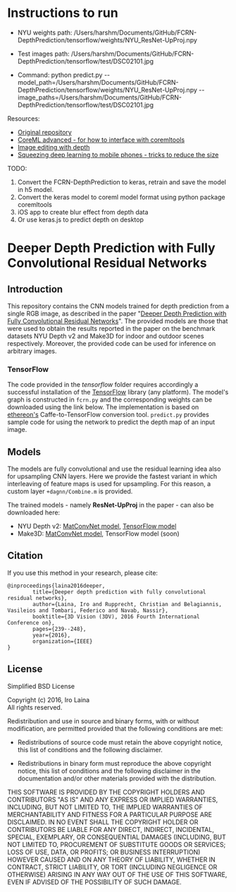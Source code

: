 # Instructions to run 

- NYU weights path: /Users/harshm/Documents/GitHub/FCRN-DepthPrediction/tensorflow/weights/NYU_ResNet-UpProj.npy
- Test images path: /Users/harshm/Documents/GitHub/FCRN-DepthPrediction/tensorflow/test/DSC02101.jpg

- Command:
python predict.py --model_path=/Users/harshm/Documents/GitHub/FCRN-DepthPrediction/tensorflow/weights/NYU_ResNet-UpProj.npy --image_paths=/Users/harshm/Documents/GitHub/FCRN-DepthPrediction/tensorflow/test/DSC02101.jpg

Resources:

- [Original repository](https://github.com/iro-cp/FCRN-DepthPrediction)
- [CoreML advanced - for how to interface with coremltools](https://developer.apple.com/videos/play/wwdc2017/710/)
- [Image editing with depth](https://developer.apple.com/videos/play/wwdc2017/508)
- [Squeezing deep learning to mobile phones - tricks to reduce the size](https://www.slideshare.net/anirudhkoul/squeezing-deep-learning-into-mobile-phones)


TODO:
1. Convert the FCRN-DepthPrediction to keras, retrain and save the model in h5 model.
2. Convert the keras model to coreml model format using python package coremltools
3. iOS app to create blur effect from depth data
4. Or use keras.js to predict depth on desktop


# Deeper Depth Prediction with Fully Convolutional Residual Networks


## Introduction

This repository contains the CNN models trained for depth prediction from a single RGB image, as described in the paper "[Deeper Depth Prediction with Fully Convolutional Residual Networks](https://arxiv.org/abs/1606.00373)". The provided models are those that were used to obtain the results reported in the paper on the benchmark datasets NYU Depth v2 and Make3D for indoor and outdoor scenes respectively. Moreover, the provided code can be used for inference on arbitrary images. 

	
### TensorFlow
The code provided in the *tensorflow* folder requires accordingly a successful installation of the [TensorFlow](https://www.tensorflow.org/) library (any platform). 
The model's graph is constructed in ```fcrn.py``` and the corresponding weights can be downloaded using the link below. The implementation is based on [ethereon's](https://github.com/ethereon/caffe-tensorflow) Caffe-to-TensorFlow conversion tool. 
```predict.py``` provides sample code for using the network to predict the depth map of an input image.

## Models

The models are fully convolutional and use the residual learning idea also for upsampling CNN layers. Here we provide the fastest variant in which interleaving of feature maps is used for upsampling. For this reason, a custom layer `+dagnn/Combine.m` is provided.

The trained models - namely **ResNet-UpProj** in the paper - can also be downloaded here:

- NYU Depth v2: [MatConvNet model](http://campar.in.tum.de/files/rupprecht/depthpred/NYU_ResNet-UpProj.zip), [TensorFlow model](http://campar.in.tum.de/files/rupprecht/depthpred/NYU_ResNet-UpProj.npy)
- Make3D: [MatConvNet model](http://campar.in.tum.de/files/rupprecht/depthpred/Make3D_ResNet-UpProj.zip), TensorFlow model (soon)

## Citation

If you use this method in your research, please cite:

    @inproceedings{laina2016deeper,
            title={Deeper depth prediction with fully convolutional residual networks},
            author={Laina, Iro and Rupprecht, Christian and Belagiannis, Vasileios and Tombari, Federico and Navab, Nassir},
            booktitle={3D Vision (3DV), 2016 Fourth International Conference on},
            pages={239--248},
            year={2016},
            organization={IEEE}
    }

## License

Simplified BSD License

Copyright (c) 2016, Iro Laina  
All rights reserved.

Redistribution and use in source and binary forms, with or without
modification, are permitted provided that the following conditions are met:

* Redistributions of source code must retain the above copyright notice, this
  list of conditions and the following disclaimer.

* Redistributions in binary form must reproduce the above copyright notice,
  this list of conditions and the following disclaimer in the documentation
  and/or other materials provided with the distribution.

THIS SOFTWARE IS PROVIDED BY THE COPYRIGHT HOLDERS AND CONTRIBUTORS "AS IS"
AND ANY EXPRESS OR IMPLIED WARRANTIES, INCLUDING, BUT NOT LIMITED TO, THE
IMPLIED WARRANTIES OF MERCHANTABILITY AND FITNESS FOR A PARTICULAR PURPOSE ARE
DISCLAIMED. IN NO EVENT SHALL THE COPYRIGHT HOLDER OR CONTRIBUTORS BE LIABLE
FOR ANY DIRECT, INDIRECT, INCIDENTAL, SPECIAL, EXEMPLARY, OR CONSEQUENTIAL
DAMAGES (INCLUDING, BUT NOT LIMITED TO, PROCUREMENT OF SUBSTITUTE GOODS OR
SERVICES; LOSS OF USE, DATA, OR PROFITS; OR BUSINESS INTERRUPTION) HOWEVER
CAUSED AND ON ANY THEORY OF LIABILITY, WHETHER IN CONTRACT, STRICT LIABILITY,
OR TORT (INCLUDING NEGLIGENCE OR OTHERWISE) ARISING IN ANY WAY OUT OF THE USE
OF THIS SOFTWARE, EVEN IF ADVISED OF THE POSSIBILITY OF SUCH DAMAGE.
